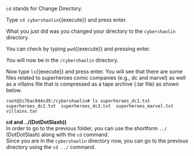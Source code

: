 `cd` stands for Change Directory.  

Type `cd cybershaolin`{{execute}} and press enter.

What you just did was you changed your directory to the `cybershaolin` directory.

You can check by typing `pwd`{{execute}} and pressing enter.

You will now be in the `/cybershaolin` directory.

Now type `ls`{{execute}} and press enter.
You will see that there are some files related to superheroes comic companies (e.g., dc and marvel) as well as a villains file that is compressed as a tape archive (.tar file) as shown below.

`root@2c76ac044cd9:/cybershaolin# ls
superheroes_dc1.txt  superheroes_dc2.txt  superheroes_dc3.txt  superheroes_marvel.txt  villains.tar`

__cd and ../(DotDotSlash))__  
In order to go to the previous folder, you can use the shortform `../` (DotDotSlash) along with the `cd` command.  
Since you are in the `cybershaolin` directory now, you can go to the previous directory using the `cd ../` command.
